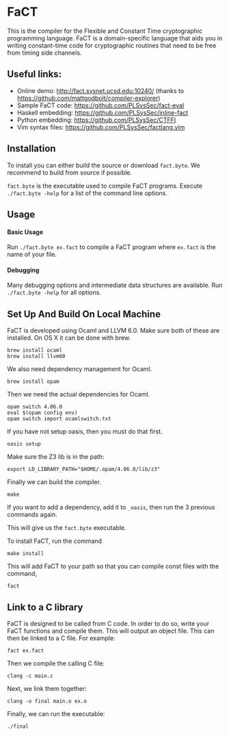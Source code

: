 
# FaCT

This is the compiler for the Flexible and Constant Time cryptographic programming language.
FaCT is a domain-specific language that aids you in writing constant-time code for cryptographic routines
that need to be free from timing side channels.

## Useful links:

- Online demo: http://fact.sysnet.ucsd.edu:10240/ (thanks to https://github.com/mattgodbolt/compiler-explorer)
- Sample FaCT code: https://github.com/PLSysSec/fact-eval
- Haskell embedding: https://github.com/PLSysSec/inline-fact
- Python embedding: https://github.com/PLSysSec/CTFFI
- Vim syntax files: https://github.com/PLSysSec/factlang.vim

## Installation

To install you can either build the source or download ```fact.byte```. We recommend to build from source if possible.

```fact.byte``` is the executable used to compile FaCT programs. Execute ```./fact.byte -help``` for a list of the command line options.

## Usage

#### Basic Usage

Run ```./fact.byte ex.fact``` to compile a FaCT program where ```ex.fact``` is the name of your file.

#### Debugging

Many debugging options and intermediate data structures are available. Run ```./fact.byte -help``` for all options.

## Set Up And Build On Local Machine

FaCT is developed using Ocaml and LLVM 6.0. Make sure both of these are installed.
On OS X it can be done with brew.

```
brew install ocaml
brew install llvm60
```

We also need dependency management for Ocaml.

```brew install opam```

Then we need the actual dependencies for Ocaml.

```
opam switch 4.06.0
eval $(opam config env)
opam switch import ocamlswitch.txt
```

If you have not setup oasis, then you must do that first.

```oasis setup```

Make sure the Z3 lib is in the path:

```export LD_LIBRARY_PATH="$HOME/.opam/4.06.0/lib/z3"```

Finally we can build the compiler.

```make```

If you want to add a dependency, add it to ```_oasis```, then run the 3 previous commands again.

This will give us the ```fact.byte``` executable.

To install FaCT, run the command

```make install```

This will add FaCT to your path so that you can compile const files with the command,

```fact```

## Link to a C library

FaCT is designed to be called from C code. In order to do so, write your FaCT functions and compile them. This will output an object file. This can then be linked to a C file. For example:

```fact ex.fact```

Then we compile the calling C file:

```
clang -c main.c
```

Next, we link them together:

```clang -o final main.o ex.o```

Finally, we can run the executable:

```./final```
